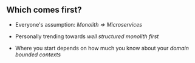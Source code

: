 ## Which comes first?

* Everyone's assumption: *Monolith => Microservices* <!-- .element: class="fragment highlight-current-red"  data-fragment-index="1" -->

* Personally trending towards *well structured monolith first* <!-- .element: class="fragment highlight-current-red"  data-fragment-index="2" -->

* Where you start depends on how much you know about your *domain bounded contexts* <!-- .element: class="fragment highlight-current-red"  data-fragment-index="3" -->
